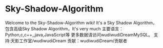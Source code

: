 # Sky-Shadow-Algorithm
Welcome to the Sky-Shadow-Algorithm wiki! It's a Sky Shadow Algorithm，包含高级Sky Shadow Algorithm，It's very much 主要语言：Python,c,c++,,java,JavaScript等
更多数据请访问wudiwudiDreamMySQL。
支持:天影工作室/wudiwudiDream
贡献：wudiwudiDream/贡献者

